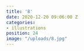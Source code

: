 ```yaml
---
title: '8'
date: 2020-12-20 09:06:00 Z
categories:
- illustrations
position: 24
image: "/uploads/8.jpg"
---
```



